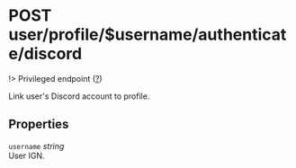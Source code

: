 # <span class="badge badge-light">POST</span> <span class="badge badge-light">user/profile/$username/authenticate/discord</span>

!> Privileged endpoint ([?](privileged.md))

Link user's Discord account to profile.

## Properties

`username` *string*  
User IGN.

